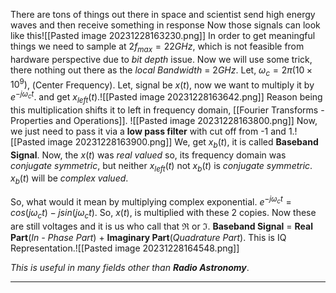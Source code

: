 There are tons of things out there in space and scientist send high energy waves and then receive something in response 
Now those signals can look like this![[Pasted image 20231228163230.png]]
In order to get meaningful things we need to sample at $2f_{max} = 22 GHz$, which is not feasible from hardware perspective due to *bit depth* issue.
Now we will use some trick, there nothing out there as the *local Bandwidth* = $2 GHz$.
Let, $\omega_c = 2\pi (10 \times 10^9)$, (Center Frequency).
Let, signal be $x(t)$, now we want to multiply it by $e^{-j\omega_ct}$. and get $x_{left}(t)$.![[Pasted image 20231228163642.png]]
Reason being this multiplication shifts it to left in frequency domain, [[Fourier Transforms - Properties and Operations]].
![[Pasted image 20231228163800.png]]
Now, we just need to pass it via a **low pass filter** with cut off from -1 and 1.![[Pasted image 20231228163900.png]]
We, get $x_b(t)$, it is called **Baseband Signal**.
Now, the $x(t)$ was *real valued* so, its frequency domain was *conjugate symmetric*, but neither $x_{left}(t)$ not $x_b(t)$ is *conjugate symmetric*.
$x_b(t)$ will be *complex valued*.

So, what would it mean by multiplying complex exponential.
$e^{-j\omega_ct} = cos(j\omega_ct) - jsin(j\omega_ct)$.
So, $x(t)$, is multiplied with these $2$ copies.
Now these are still voltages and it is us who call that $\Re$ or $\Im$.
**Baseband Signal** = **Real Part**(*In - Phase Part*) + **Imaginary Part**(*Quadrature Part*). This is IQ Representation.![[Pasted image 20231228164548.png]]

*This is useful in many fields other than **Radio Astronomy***.
***











